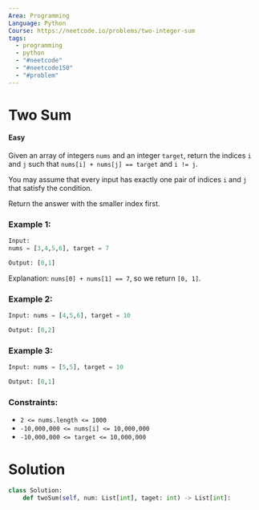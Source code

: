 ```yaml
---
Area: Programming
Language: Python
Course: https://neetcode.io/problems/two-integer-sum
tags:
  - programming
  - python
  - "#neetcode"
  - "#neetcode150"
  - "#problem"
---
```

# Two Sum

#### Easy


Given an array of integers `nums` and an integer `target`, return the indices `i` and `j` such that `nums[i] + nums[j] == target` and `i != j`.

You may assume that every input has exactly one pair of indices `i` and `j` that satisfy the condition.

Return the answer with the smaller index first.

### **Example 1**:
```python
Input: 
nums = [3,4,5,6], target = 7

Output: [0,1]

```

Explanation: `nums[0] + nums[1] == 7`, so we return `[0, 1]`.

### **Example 2:**
```python
Input: nums = [4,5,6], target = 10

Output: [0,2]
```

### **Example 3:**
```python
Input: nums = [5,5], target = 10

Output: [0,1]
```

### **Constraints:**
- `2 <= nums.length <= 1000`
- `-10,000,000 <= nums[i] <= 10,000,000`
- `-10,000,000 <= target <= 10,000,000`

# Solution

```python
class Solution:
    def twoSum(self, num: List[int], taget: int) -> List[int]:
```
